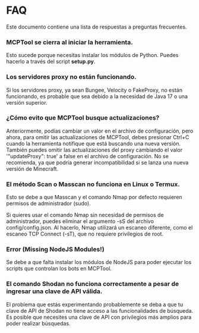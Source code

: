 # FAQ

Este documento contiene una lista de respuestas a preguntas frecuentes.

### MCPTool se cierra al iniciar la herramienta.
Esto sucede porque necesitas instalar los módulos de Python. Puedes hacerlo a través del script **setup.py**.

### Los servidores proxy no están funcionando.
Si los servidores proxy, ya sean Bungee, Velocity o FakeProxy, no están funcionando, es probable que sea debido a la necesidad de Java 17 o una versión superior.

### ¿Cómo evito que MCPTool busque actualizaciones?
Anteriormente, podías cambiar un valor en el archivo de configuración, pero ahora, para omitir las actualizaciones de MCPTool, debes presionar Ctrl+C cuando la herramienta notifique que está buscando una nueva versión. También puedes omitir las actualizaciones del proxy cambiando el valor '"updateProxy": true' a false en el archivo de configuración. No se recomienda, ya que podría generar incompatibilidad si se lanza una nueva versión de Minecraft.

### El método Scan o Masscan no funciona en Linux o Termux.
Esto se debe a que Masscan y el comando Nmap por defecto requieren permisos de administrador (sudo).

Si quieres usar el comando Nmap sin necesidad de permisos de administrador, puedes eliminar el argumento -sS del archivo config/config.json. Al hacerlo, Nmap utilizará un escaneo diferente, como el escaneo TCP Connect (-sT), que no requiere privilegios de root.

### Error (Missing NodeJS Modules!)
Se debe a que falta instalar los módulos de NodeJS para poder ejecutar los scripts que controlan los bots en MCPTool.

### El comando Shodan no funciona correctamente a pesar de ingresar una clave de API válida.

El problema que estás experimentando probablemente se deba a que tu clave de API de Shodan no tiene acceso a las funcionalidades de búsqueda. Es posible que necesites una clave de API con privilegios más amplios para poder realizar búsquedas.
